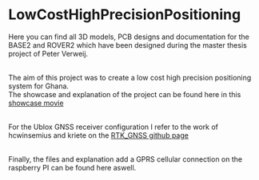 # LowCostHighPrecisionPositioning

Here you can find all 3D models, PCB designs and documentation for the BASE2 and ROVER2 which have been designed during the master thesis project of Peter Verweij. <br/><br/>

The aim of this project was to create a low cost high precision positioning system for Ghana. <br/>
The showcase and explanation of the project can be found here in this [showcase movie](https://www.youtube.com/watch?v=F1svl4LCIXA&feature=youtu.be&ab_channel=PeterVerweij)<br/><br/>

For the Ublox GNSS receiver configuration I refer to the work of hcwinsemius and kriete on the [RTK_GNSS github page](https://github.com/hcwinsemius/RTK_GNSS)<br/><br/>

Finally, the files and explanation add a GPRS cellular connection on the raspberry PI can be found here aswell.
